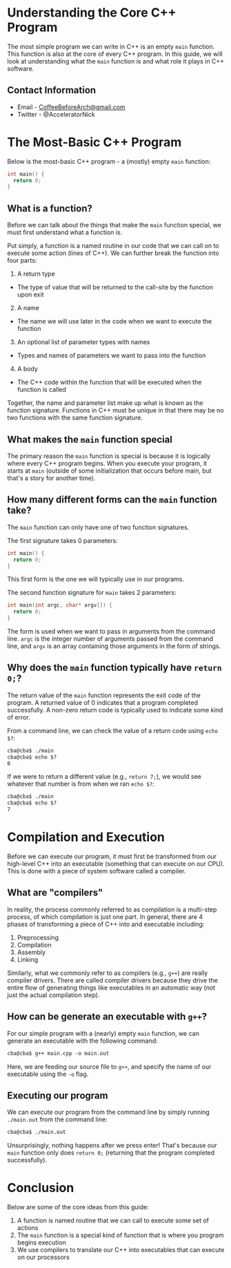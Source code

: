 # Understanding the Core C++ Program

The most simple program we can write in C++ is an empty `main` function. This function is also at the core of every C++ program. In this guide, we will look at understanding what the `main` function is and what role it plays in C++ software.

## Contact Information

- Email - CoffeeBeforeArch@gmail.com
- Twitter - @AcceleratorNick

# The Most-Basic C++ Program

Below is the most-basic C++ program - a (mostly) empty `main` function:

```cpp
int main() {
  return 0;
}
```

## What is a function?

Before we can talk about the things that make the `main` function special, we must first understand what a function is.

Put simply, a function is a named routine in our code that we can call on to execute some action (lines of C++). We can further break the function into four parts:

1. A return type
 - The type of value that will be returned to the call-site by the function upon exit
2. A name
 - The name we will use later in the code when we want to execute the function
3. An optional list of parameter types with names
 - Types and names of parameters we want to pass into the function
4. A body
 - The C++ code within the function that will be executed when the function is called

Together, the name and parameter list make up what is known as the function signature. Functions in C++ must be unique in that there may be no two functions with the same function signature.

## What makes the `main` function special

The primary reason the `main` function is special is because it is logically where every C++ program begins. When you execute your program, it starts at `main` (outside of some initialization that occurs before main, but that's a story for another time).

## How many different forms can the `main` function take?

The `main` function can only have one of two function signatures.

The first signature takes 0 parameters:

```cpp
int main() {
  return 0;
}
```

This first form is the one we will typically use in our programs.

The second function signature for `main` takes 2 parameters:

```cpp
int main(int argc, char* argv[]) {
  return 0;
}
```

The form is used when we want to pass in arguments from the command line. `argc` is the integer number of arguments passed from the command line, and `argv` is an array containing those arguments in the form of strings.

## Why does the `main` function typically have `return 0;`?

The return value of the `main` function represents the exit code of the program. A returned value of 0 indicates that a program completed successfully. A non-zero return code is typically used to indicate some kind of error.

From a command line, we can check the value of a return code using `echo $?`:

```txt
cba@cba$ ./main
cba@cba$ echo $?
0
```

If we were to return a different value (e.g., `return 7;`), we would see whatever that number is from when we ran `echo $?`:

```txt
cba@cba$ ./main
cba@cba$ echo $?
7
```

# Compilation and Execution

Before we can execute our program, it must first be transformed from our high-level C++ into an executable (something that can execute on our CPU). This is done with a piece of system software called a compiler.

## What are "compilers"

In reality, the process commonly referred to as compilation is a multi-step process, of which compilation is just one part. In general, there are 4 phases of transforming a piece of C++ into and executable including:

1. Preprocessing
2. Compilation
3. Assembly
4. Linking

Similarly, what we commonly refer to as compilers (e.g., `g++`) are really compiler drivers. There are called compiler drivers because they drive the entire flow of generating things like executables in an automatic way (not just the actual compilation step).

## How can be generate an executable with `g++`?

For our simple program with a (nearly) empty `main` function, we can generate an executable with the following command:

```txt
cba@cba$ g++ main.cpp -o main.out
```

Here, we are feeding our source file to `g++`, and specify the name of our executable using the `-o` flag.

## Executing our program

We can execute our program from the command line by simply running `./main.out` from the command line:

```txt
cba@cba$ ./main.out
```

Unsurprisingly, nothing happens after we press enter! That's because our `main` function only does `return 0;` (returning that the program completed successfully).

# Conclusion

Below are some of the core ideas from this guide:

1. A function is named routine that we can call to execute some set of actions
2. The `main` function is a special kind of function that is where you program begins execution
3. We use compilers to translate our C++ into executables that can execute on our processors

